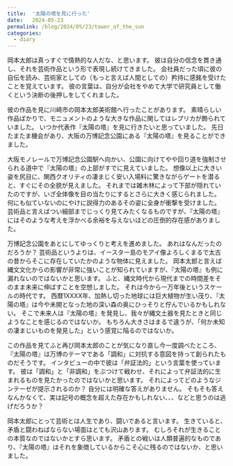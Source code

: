 ```yaml
---
title:  '太陽の塔を見に行った'
date:   2024-05-23
permalink: /blog/2024/05/23/tower_of_the_sun
categories:
  - diary
---
```


岡本太郎は真っすぐで情熱的な人だな、と思います。
彼は自分の信念を貫き通し、それを芸術作品という形で表現し続けてきました。
会社員だった頃に彼の自伝を読み、芸術家としての（もっと言えば人間としての）矜持に感銘を受けたことを覚えています。
彼の言葉は、自分が会社をやめて大学で研究員として働くという決断の後押しをしてくれました。

彼の作品を見に川崎市の岡本太郎美術館へ行ったことがあります。
素晴らしい作品ばかりで、モニュメントのような大きな作品に関してはレプリカが飾られていました。
いつか代表作『太陽の塔』を見に行きたいと思っていました。
先日たまたま機会があり、大阪の万博記念公園にある『太陽の塔』を見ることができました。

大阪モノレールで万博記念公園駅へ向かい、公園に向けてやや回り道を強制させられる道中で『太陽の塔』の上部がすでに見えていました。
想像以上に大きい姿を尻目に、関西クオリティの凄まじく安い入場料に驚きながらゲートを潜ると、すぐにその全貌が見えました。
それまでは雑木林によって下部が隠れていたのですが、いざ全体像を目の当たりにするとさらに大きく感じられました。
何にも似ていないのにやけに説得力のあるその姿に全身が衝撃を受けました。
芸術品と言えばつい細部までじっくり見てみたくなるものですが、『太陽の塔』にはそのような考えを浮かべる余裕を与えないほどの圧倒的存在感がありました。

万博記念公園をあとにしてゆっくりと考えを進めました。
あれはなんだったのだろうか？
芸術品というよりは、イースター島のモアイ像よろしくまるで太古の昔からそこに存在していたかのような物体に見えました。
岡本太郎と言えば縄文文化からの影響が非常に強いことが知られていますが、『太陽の塔』も例に漏れないのではないかと思います。
ふと、縄文時代から現代までの時間差をそのまま未来に伸ばすことを空想しました。
それは今から一万年後というスケールの時代です。
西暦1XXXX年、加熱し切った地球には巨大植物が生い茂り、『太陽の塔』は今や未開となった地の深い森の奥にひっそりと佇んでいるかもしれない。
そこで未来人は『太陽の塔』を発見し、我々が縄文土器を見たときと同じようなことを感じるのではないか。
もちろん大きさはまるで違うが、「何か未知の凄まじいものを発見した」という感覚に陥るのではないか。

この作品を見てふと再び岡本太郎のことが気になり直し今一度調べたところ、『太陽の塔』は万博のテーマである「調和」に対抗する意図を持って創られたものだそうです。
インタビューの中で彼は「弁証法的」という言葉を使っています。
彼は「調和」と「非調和」をぶつけて戦わせ、それによって弁証法的に生まれるものを見たかったのではないかと思います。
それによってどのようなジンテーゼが提示されるのか？
自分には明確な答えがありません。
そもそも答えなんかなくて、実は記号の概念を超えた存在かもしれない、、、などと思うのは逃げだろうか？

岡本太郎にとって芸術とは人生であり、闘いであると言います。
生きていると、矛盾と闘わねばならない場面はとても沢山あります。
むしろそれが生きることの本質なのではないかとすら思います。
矛盾との戦いは人類普遍的なものであり、『太陽の塔』はそれを象徴しているからこそ心に残るのではないか、と思いました。
